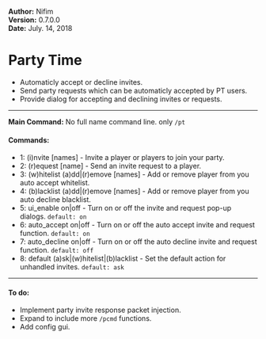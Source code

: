 **Author:** Nifim<br>
**Version:** 0.7.0.0<br>
**Date:** July. 14, 2018<br>

# Party Time #

* Automaticly accept or decline invites.
* Send party requests which can be automaticly accepted by PT users.
* Provide dialog for accepting and declining invites or requests.

----

**Main Command:** No full name command line. only `/pt`

#### Commands: ####
* 1: (i)nvite [names] - Invite a player or players to join your party.
* 2: (r)equest [name] - Send an invite request to a player.
* 3: (w)hitelist (a)dd|(r)emove [names] - Add or remove player from you auto accept whitelist.
* 4: (b)lacklist (a)dd|(r)emove [names] - Add or remove player from you auto decline blacklist.
* 5: ui_enable on|off - Turn on or off the invite and request pop-up dialogs. `default: on`
* 6: auto_accept on|off - Turn on or off the auto accept invite and request function. `default: on`
* 7: auto_decline on|off - Turn on or off the auto decline invite and request function. `default: off`
* 8: default (a)sk|(w)hitelist|(b)lacklist - Set the default action for unhandled invites. `default: ask`

----

#### To do: ####
* Implement party invite response packet injection.
* Expand to include more `/pcmd` functions.
* Add config gui.

